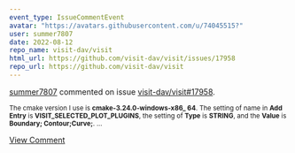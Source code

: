 ```yaml
---
event_type: IssueCommentEvent
avatar: "https://avatars.githubusercontent.com/u/74045515?"
user: summer7807
date: 2022-08-12
repo_name: visit-dav/visit
html_url: https://github.com/visit-dav/visit/issues/17958
repo_url: https://github.com/visit-dav/visit
---
```


<a href='https://github.com/summer7807' target='_blank'>summer7807</a> commented on issue <a href='https://github.com/visit-dav/visit/issues/17958' target='_blank'>visit-dav/visit#17958</a>.

<small>The cmake version I use is **cmake-3.24.0-windows-x86_ 64**. The setting of name in **Add Entry** is **VISIT_SELECTED_PLOT_PLUGINS**, the setting of **Type** is **STRING**, and the **Value** is **Boundary; Contour;Curve;**....</small>

<a href='https://github.com/visit-dav/visit/issues/17958' target='_blank'>View Comment</a>